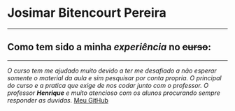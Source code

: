 # Josimar Bitencourt Pereira
***
## Como tem sido a minha __*experiência*__ no ~~curso~~:
---
_O curso tem me ajudado muito devido a ter me desafiado a não esperar somente o material da aula e sim pesquisar por conta propria.
O principal do curso e a pratica que exige de nos codar junto com o professor.
O professor __**Henrique**__ e muito atencioso com os alunos procurando sempre responder as duvidas._
[Meu GitHub](https://github.com/JosimaPereira/Tarefa.git)